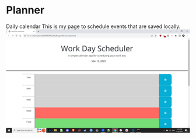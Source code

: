 # Planner

Daily calendar
This is my page to schedule events that are saved locally.
![Daily planner page](Planner.png)
